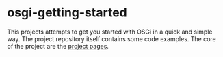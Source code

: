 # osgi-getting-started

This projects attempts to get you started with OSGi in a quick and simple way. The project repository itself contains some code examples. The core of the project are the [project pages](http://mnlipp.github.io/osgi-getting-started/).